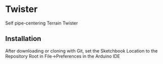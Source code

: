 # Twister
Self pipe-centering Terrain Twister

## Installation
After downloading or cloning with Git, set the Sketchbook Location to the Repository Root in File->Preferences in the Arduino IDE

